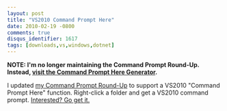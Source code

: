```yaml
---
layout: post
title: "VS2010 Command Prompt Here"
date: 2010-02-19 -0800
comments: true
disqus_identifier: 1617
tags: [downloads,vs,windows,dotnet]
---
```

**NOTE: I'm no longer maintaining the Command Prompt Round-Up. Instead,
[visit the Command Prompt Here
Generator](http://app.paraesthesia.com/CommandPromptHere/).**

I updated [my Command Prompt
Round-Up](/archive/2007/11/20/command-prompt-here-round-up.aspx) to
support a VS2010 "Command Prompt Here" function. Right-click a folder
and get a VS2010 command prompt. [Interested? Go get
it.](/archive/2007/11/20/command-prompt-here-round-up.aspx)

